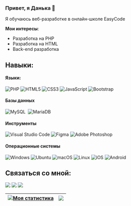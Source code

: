 ### Привет, я Данька 👋

Я обучаюсь веб-разработке в онлайн-школе EasyCode

**Мои интересы**:
- Разработка на PHP
- Разработка на HTML
- Back-end разработка

## Навыки:

#### Языки:

![PHP](https://img.shields.io/badge/php-%23777BB4.svg?style=for-the-badge&logo=php&logoColor=white)
![HTML5](https://img.shields.io/badge/html5-%23E34F26.svg?style=for-the-badge&logo=html5&logoColor=white)
![CSS3](https://img.shields.io/badge/css3-%231572B6.svg?style=for-the-badge&logo=css3&logoColor=white)
![JavaScript](https://img.shields.io/badge/javascript-%23323330.svg?style=for-the-badge&logo=javascript&logoColor=%23F7DF1E)
![Bootstrap](https://img.shields.io/badge/bootstrap-%23563D7C.svg?style=for-the-badge&logo=bootstrap&logoColor=white)

#### Базы данных

![MySQL](https://img.shields.io/badge/MySQL-00000F?style=for-the-badge&logo=mysql&logoColor=white)&nbsp;
![MariaDB](https://img.shields.io/badge/MariaDB-003545?style=for-the-badge&logo=mariadb&logoColor=white)

#### Инструменты

![Visual Studio Code](https://img.shields.io/badge/Visual%20Studio%20Code-0078d7.svg?style=for-the-badge&logo=visual-studio-code&logoColor=white)
![Figma](https://img.shields.io/badge/figma-%23F24E1E.svg?style=for-the-badge&logo=figma&logoColor=white)
![Adobe Photoshop](https://img.shields.io/badge/adobe%20photoshop-%2331A8FF.svg?style=for-the-badge&logo=adobe%20photoshop&logoColor=white)

#### Операционные системы

![Windows](https://img.shields.io/badge/Windows-0078D6?style=for-the-badge&logo=windows&logoColor=white)
![Ubuntu](https://img.shields.io/badge/Ubuntu-E95420?style=for-the-badge&logo=ubuntu&logoColor=white)
![macOS](https://img.shields.io/badge/mac%20os-000000?style=for-the-badge&logo=macos&logoColor=F0F0F0)
![Linux](https://img.shields.io/badge/Linux-FCC624?style=for-the-badge&logo=linux&logoColor=black)
![iOS](https://img.shields.io/badge/iOS-000000?style=for-the-badge&logo=ios&logoColor=white)
![Android](https://img.shields.io/badge/Android-3DDC84?style=for-the-badge&logo=android&logoColor=white)


## Связаться со мной:

<p align = "center">

[<img src ="https://img.shields.io/badge/Discord-%235865F2.svg?style=for-the-badge&logo=discord&logoColor=white">](https://discord.gg/RTv3ufcPRg)
[<img src="https://img.shields.io/badge/Tencent%23QQ-%2312B7F5?style=for-the-badge&logo=tencentqq&logoColor=white" />](https://t.me/Lazzy_Dan) 
[<img src="https://img.shields.io/badge/Portfolio-%23000000.svg?style=for-the-badge&logo=firefox&logoColor=#FF7139" />](https://lazzydan.github.io/portfolio)
</p>

| <a href="https://github.com/anuraghazra/github-readme-stats"><img align="center" src="https://github-readme-stats.vercel.app/api?username=LazzyDan&show_icons=true&include_all_commits=true&theme=buefy&hide_border=true" alt="Моя статистика" /></a> | <a href="https://github.com/anuraghazra/github-readme-stats"><img align="center" src="https://github-readme-stats.vercel.app/api/top-langs/?username=LazzyDan&layout=compact&theme=buefy&hide_border=true" /></a> |
| ------------- | ------------- |
